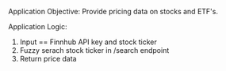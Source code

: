 Application Objective:
Provide pricing data on stocks and ETF's.

Application Logic:
1. Input == Finnhub API key and stock ticker
1. Fuzzy serach stock ticker in /search endpoint
1. Return price data